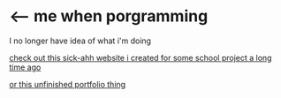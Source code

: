 # <-- me when porgramming

<p class=testing style="text-color:green;">I no longer have idea of what i'm doing</p>

[check out this sick-ahh website i created for some school project a long time ago](https://bstwbpg-arvzy.vercel.app)<br>

[or this unfinished portfolio thing](https://kwisoo.vercel.app)
